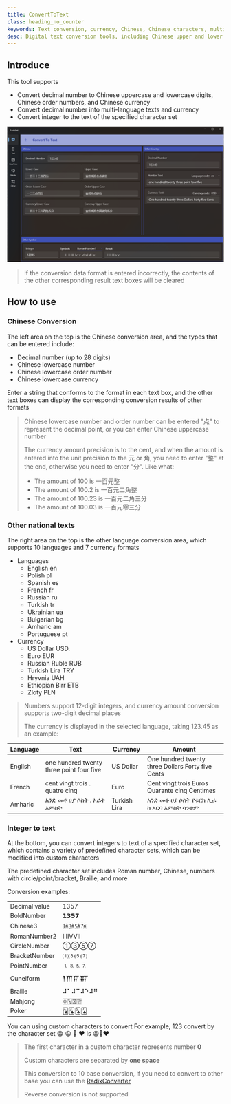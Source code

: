 ```yaml
---
title: ConvertToText
class: heading_no_counter
keywords: Text conversion, currency, Chinese, Chinese characters, multilingual
desc: Digital text conversion tools, including Chinese upper and lower case, currency, special characters, etc
---
```


## Introduce

This tool supports
* Convert decimal number to Chinese uppercase and lowercase digits, Chinese order numbers, and Chinese currency
* Convert decimal number into multi-language texts and currency
* Convert integer to the text of the specified character set

![](../../assets/images/ToolsSet/TS2.png)

> If the conversion data format is entered incorrectly, the contents of the other corresponding result text boxes will be cleared

## How to use

### Chinese Conversion
The left area on the top is the Chinese conversion area, and the types that can be entered include:
* Decimal number (up to 28 digits)
* Chinese lowercase number
* Chinese lowercase order number
* Chinese lowercase currency

Enter a string that conforms to the format in each text box, and the other text boxes can display the corresponding conversion results of other formats

> Chinese lowercase number and order number can be entered "点" to represent the decimal point, or you can enter Chinese uppercase number
>
> The currency amount precision is to the cent, and when the amount is entered into the unit precision to the 元 or 角, you need to enter "整" at the end, otherwise you need to enter "分". Like what:
> * The amount of 100 is 一百元整
> * The amount of 100.2 is 一百元二角整
> * The amount of 100.23 is 一百元二角三分
> * The amount of 100.03 is 一百元零三分


### Other national texts
The right area on the top is the other language conversion area, which supports 10 languages and 7 currency formats
* Languages
    * English en
    * Polish pl
    * Spanish es
    * French fr
    * Russian ru
    * Turkish tr
    * Ukrainian ua
    * Bulgarian bg
    * Amharic am
    * Portuguese pt
* Currency
    * US Dollar USD.
    * Euro EUR
    * Russian Ruble RUB
    * Turkish Lira TRY
    * Hryvnia UAH
    * Ethiopian Birr ETB
    * Zloty PLN
  
> Numbers support 12-digit integers, and currency amount conversion supports two-digit decimal places
>
> The currency is displayed in the selected language, taking 123.45 as an example:

|Language|Text|Currency|Amount|
|-|-|-|-|
|English|one hundred twenty three point four five|US Dollar|One hundred twenty three Dollars Forty five Cents|
|French|cent vingt trois . quatre cinq|Euro|Cent vingt trois Euros Quarante cinq Centimes|
|Amharic|አንድ መቶ ሀያ ሶስት . አራት አምስት|Turkish Lira|አንድ መቶ ሀያ ሶስት የቱርክ ሊራ ከ አርባ አምስት ሳንቲም|

### Integer to text

At the bottom, you can convert integers to text of a specified character set, which contains a variety of predefined character sets, which can be modified into custom characters

The predefined character set includes Roman number, Chinese, numbers with circle/point/bracket, Braille, and more

Conversion examples:

| | |
|-|-|
| Decimal value | 1357 |
| BoldNumber | 𝟭𝟯𝟱𝟳 |
| Chinese3 | ㍙㍛㍝㍟ |
| RomanNumber2| ⅠⅢⅤⅦ|
|CircleNumber|①③⑤⑦|
|BracketNumber|⑴⑶⑸⑺|
|PointNumber|⒈⒊⒌⒎|
|Cuneiform|𒐕𒐗𒐙𒐛|
|Braille|⠼⠁⠼⠉⠼⠑⠼⠛|
|Mahjong|🀙🀛🀝🀟|
|Poker|🂡🂣🂥🂧|

You can using custom characters to convert
For example, 123 convert by the character set 😁 😀 🙂 ❤️ is 😀🙂❤️
 
> The first character in a custom character represents number **0**
> 
> Custom characters are separated by **one space** 
>
> This conversion to 10 base conversion, if you need to convert to other base you can use the [RadixConverter](../ToolsSet_Number/RadixConverter.md)
>
> Reverse conversion is not supported